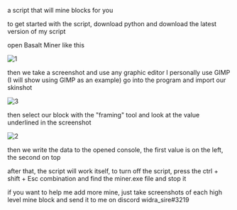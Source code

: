 a script that will mine blocks for you


to get started with the script, download python and download the latest version of my script

open Basalt Miner like this


![1](https://github.com/Asphalt228i/automatic-mainer-Basalt-MIner/assets/98819672/1679bba5-397a-42c5-a4be-a9cc23bb2d93)


then we take a screenshot and use any graphic editor I personally use GIMP (I will show using GIMP as an example) go into the program and import our skinshot

![3](https://github.com/Asphalt228i/automatic-mainer-Basalt-MIner/assets/98819672/1d55f821-6e35-4820-ab22-7b3bac0ee080)


then select our block with the "framing" tool and look at the value underlined in the screenshot

![2](https://github.com/Asphalt228i/automatic-mainer-Basalt-MIner/assets/98819672/4d94be17-0620-4b42-ad8b-55735872731a)


then we write the data to the opened console, the first value is on the left, the second on top

after that, the script will work itself, to turn off the script, press the ctrl + shift + Esc combination and find the miner.exe file and stop it

if you want to help me add more mine, just take screenshots of each high level mine block and send it to me on discord widra_sire#3219

